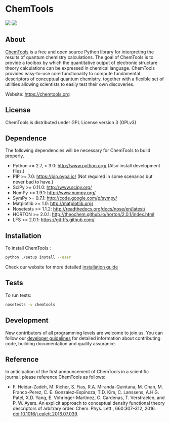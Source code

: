 ChemTools
=========
<a href='https://travis-ci.com/QuantumElephant/chemtools'><img src='https://travis-ci.com/QuantumElephant/chemtools.svg?token=wtCKs521Yw1urAV4F5DM&branch=master'></a>
<a href='https://docs.python.org/2.7/'><img src='https://img.shields.io/badge/python-2.7-blue.svg'></a>


About
-----

<a href='https://chemtools.org'> ChemTools</a> is a free and open source Python library for interpreting the results of quantum
chemistry calculations. The goal of ChemTools is to provide a toolbox by which the
quantitative output of electronic structure theory calculations can be expressed in chemical
language. ChemTools provides easy-to-use core functionality to compute fundamental descriptors
of conceptual quantum chemistry, together with a flexible set of utilities allowing scientists
to easily test their own discoveries.

Website: https://chemtools.org


License
-------

ChemTools is distributed under GPL License version 3 (GPLv3)

Dependence
----------

The following dependencies will be necessary for ChemTools to build properly,

* Python >= 2.7, < 3.0: http://www.python.org/ (Also install development files.)
* PIP >= 7.0: https://pip.pypa.io/ (Not required in some scenarios but never bad to have.)
* SciPy >= 0.11.0: http://www.scipy.org/
* NumPy >= 1.9.1: http://www.numpy.org/
* SymPy >= 0.7.1: http://code.google.com/p/sympy/
* Matplotlib >= 1.0: http://matplotlib.org/
* Nosetests >= 1.1.2: http://readthedocs.org/docs/nose/en/latest/
* HORTON >= 2.0.1: http://theochem.github.io/horton/2.0.1/index.html
* LFS >= 2.0.1: https://git-lfs.github.com/

Installation
------------

To install ChemTools :

```bash
python ./setup install --user
```

Check our website for more detailed
<a href='https://chemtools.org/usr_doc_installation.html'>installation guide</a>

Tests
-----

To run tests:

```bash
nosetests -v chemtools
```

Development
-----------
New contributors of all programming levels are welcome to join us. You can follow
our <a href='https://chemtools.org/tech_dev.html'>developer guidelines</a> for detailed information about contributing code, building
documentation and quality assurance.

Reference
---------
In anticipation of the first announcement of ChemTools in a scientific journal, please reference ChemTools as follows:
* F. Heidar-Zadeh, M. Richer, S. Fias, R.A. Miranda-Quintana, M. Chan,
M. Franco-Perez, C. E. Gonzalez-Espinoza, T.D. Kim, C. Lanssens,
A.H.G. Patel, X.D. Yang, E. Vohringer-Martinez, C. Cardenas, T. Verstraelen,
and P. W. Ayers. An explicit approach to conceptual density functional theory
descriptors of arbitrary order. Chem. Phys. Lett., 660:307–312, 2016. <a href='http://www.sciencedirect.com/science/article/pii/S0009261416305280'>
doi:10.1016/j.cplett.2016.07.039</a>.
